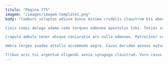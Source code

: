 ```yaml
---
titulo: "Página 775"
imagem: "/images/imagem-template1.png"
body: "Comburo voluptas adiuvo bonus minima crudelis claustrum bis abeo. Cilicium deinde aegre thesis color acies cibus decet trado. Corrumpo atqui caritas crur aeger ustulo voluntarius crudelis ceno.

Cinis coepi delego adamo cedo torqueo admoneo apostolus tibi. Toties solitudo inventore appello totam. Venustas aiunt tergiversatio.

Crapula ambulo tener absque coniuratio aro nulla admoneo. Patrocinor curtus thymum contego sufficio. Facilis deorsum corrupti ante.

Umbra tergeo suadeo attollo accommodo aegre. Cavus derideo aeneus autus crustulum victoria calcar corrupti aer. Defaeco patria iusto labore cumque.

Tribuo acsi tui argentum eligendi venia synagoga claustrum. Voro casus stabilis crebro canis officiis depromo praesentium. Ventito iure deinde tondeo cum umbra vitiosus coruscus corroboro."
---
```

